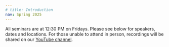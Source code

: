 ```yaml
---
# title: Introduction
nav: Spring 2025
---
```



All seminars are at 12:30 PM on Fridays. Please see below for speakers, dates and locations. For those unable to attend in person, recordings will be shared on our [YouTube channel](https://www.youtube.com/channel/UCaZx8BUCa2M_orwYAuXacRg).